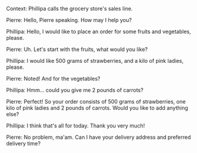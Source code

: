 Context: Phillipa calls the grocery store's sales line.

Pierre: Hello, Pierre speaking. How may I help you?

Phillipa: Hello, I would like to place an order for some fruits and vegetables, please.

Pierre: Uh. Let's start with the fruits, what would you like?

Phillipa: I would like 500 grams of strawberries, and a kilo of pink ladies, please.

Pierre: Noted! And for the vegetables?

Phillipa: Hmm... could you give me 2 pounds of carrots?


Pierre: Perfect! So your order consists of 500 grams of strawberries, one kilo of pink ladies and 2 pounds of carrots. Would you like to add anything else?

Phillipa: I think that's all for today. Thank you very much!

Pierre: No problem, ma'am. Can I have your delivery address and preferred delivery time?
